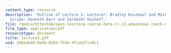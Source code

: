 ```yaml
---
content_type: resource
description: 'Outline of Lecture 3. Lecturer: Bradley Kuszmaul and Michael Bender.
  Scribe: Kenneth Barr and Zardosht Kasheff.'
file: /media/https%3A/open-learning-course-data-rc.s3.amazonaws.com/6-895-theory-of-parallel-systems-sma-5509-fall-2003/20beab408a5b02847594dfcae2fca9c1_lecture3.pdf
file_type: application/pdf
resourcetype: Document
title: lecture3.pdf
uid: 20beab40-8a5b-0284-7594-dfcae2fca9c1
---
```

